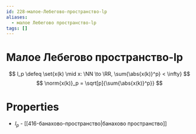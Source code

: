 ```yaml
---
id: 228-малое-Лебегово-пространство-lp
aliases:
  - малое Лебегово пространство-lp
tags: []
---
```


# Малое Лебегово пространство-lp
$$
l_p \defeq \set{x(k) \mid x: \NN \to \RR, \sum{\abs{x(k)}^p} < \infty}
$$
$$
\norm{x(k)}_p = \sqrt[p]{\sum{\abs{x(k)}^p}}
$$

# Properties

- $l_p$ - [[416-банахово-пространство|банахово пространство]]

